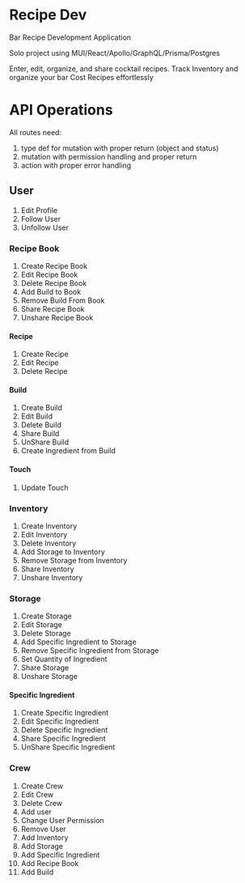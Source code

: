 # Recipe Dev

Bar Recipe Development Application

Solo project using MUI/React/Apollo/GraphQL/Prisma/Postgres

Enter, edit, organize, and share cocktail recipes.
Track Inventory and organize your bar
Cost Recipes effortlessly

# API Operations

All routes need:

1. type def for mutation with proper return (object and status)
2. mutation with permission handling and proper return
3. action with proper error handling

## User

1. Edit Profile
2. Follow User
3. Unfollow User

### Recipe Book

1. Create Recipe Book
2. Edit Recipe Book
3. Delete Recipe Book
4. Add Build to Book
5. Remove Build From Book
6. Share Recipe Book
7. Unshare Recipe Book

#### Recipe

1. Create Recipe
2. Edit Recipe
3. Delete Recipe

#### Build

1. Create Build
2. Edit Build
3. Delete Build
4. Share Build
5. UnShare Build
6. Create Ingredient from Build

#### Touch

1. Update Touch

### Inventory

1. Create Inventory
2. Edit Inventory
3. Delete Inventory
4. Add Storage to Inventory
5. Remove Storage from Inventory
6. Share Inventory
7. Unshare Inventory

### Storage

1. Create Storage
2. Edit Storage
3. Delete Storage
4. Add Specific Ingredient to Storage
5. Remove Specific Ingredient from Storage
6. Set Quantity of Ingredient
7. Share Storage
8. Unshare Storage

#### Specific Ingredient

1. Create Specific Ingredient
2. Edit Specific Ingredient
3. Delete Specific Ingredient
4. Share Specific Ingredient
5. UnShare Specific Ingredient

### Crew

1. Create Crew
2. Edit Crew
3. Delete Crew
4. Add user
5. Change User Permission
6. Remove User
7. Add Inventory
8. Add Storage
9. Add Specific Ingredient
10. Add Recipe Book
11. Add Build
